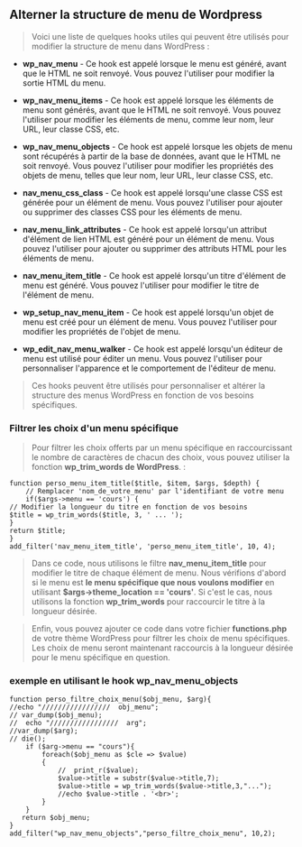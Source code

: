 ## Alterner la structure de menu de Wordpress

> Voici une liste de quelques hooks utiles qui peuvent être utilisés pour modifier la structure de menu dans WordPress :

- **wp_nav_menu** - Ce hook est appelé lorsque le menu est généré, avant que le HTML ne soit renvoyé. Vous pouvez l'utiliser pour modifier la sortie HTML du menu.

- **wp_nav_menu_items** - Ce hook est appelé lorsque les éléments de menu sont générés, avant que le HTML ne soit renvoyé. Vous pouvez l'utiliser pour modifier les éléments de menu, comme leur nom, leur URL, leur classe CSS, etc.

- **wp_nav_menu_objects** - Ce hook est appelé lorsque les objets de menu sont récupérés à partir de la base de données, avant que le HTML ne soit renvoyé. Vous pouvez l'utiliser pour modifier les propriétés des objets de menu, telles que leur nom, leur URL, leur classe CSS, etc.

- **nav_menu_css_class** - Ce hook est appelé lorsqu'une classe CSS est générée pour un élément de menu. Vous pouvez l'utiliser pour ajouter ou supprimer des classes CSS pour les éléments de menu.

- **nav_menu_link_attributes** - Ce hook est appelé lorsqu'un attribut d'élément de lien HTML est généré pour un élément de menu. Vous pouvez l'utiliser pour ajouter ou supprimer des attributs HTML pour les éléments de menu.

- **nav_menu_item_title** - Ce hook est appelé lorsqu'un titre d'élément de menu est généré. Vous pouvez l'utiliser pour modifier le titre de l'élément de menu.

- **wp_setup_nav_menu_item** - Ce hook est appelé lorsqu'un objet de menu est créé pour un élément de menu. Vous pouvez l'utiliser pour modifier les propriétés de l'objet de menu.

- **wp_edit_nav_menu_walker** - Ce hook est appelé lorsqu'un éditeur de menu est utilisé pour éditer un menu. Vous pouvez l'utiliser pour personnaliser l'apparence et le comportement de l'éditeur de menu.

> Ces hooks peuvent être utilisés pour personnaliser et altérer la structure des menus WordPress en fonction de vos besoins spécifiques.

### Filtrer les choix d'un menu spécifique

> Pour filtrer les choix offerts par un menu spécifique en raccourcissant le nombre de caractères de chacun des choix, vous pouvez utiliser la fonction **wp_trim_words de WordPress**. :

```
function perso_menu_item_title($title, $item, $args, $depth) {
    // Remplacer 'nom_de_votre_menu' par l'identifiant de votre menu
    if($args->menu == 'cours') {
// Modifier la longueur du titre en fonction de vos besoins
$title = wp_trim_words($title, 3, ' ... ');
}
return $title;
}
add_filter('nav_menu_item_title', 'perso_menu_item_title', 10, 4);
```

> Dans ce code, nous utilisons le filtre **nav_menu_item_title** pour modifier le titre de chaque élément de menu. Nous vérifions d'abord si le menu est **le menu spécifique que nous voulons modifier** en utilisant **$args->theme_location == 'cours'**. Si c'est le cas, nous utilisons la fonction **wp_trim_words** pour raccourcir le titre à la longueur désirée.

> Enfin, vous pouvez ajouter ce code dans votre fichier **functions.php** de votre thème WordPress pour filtrer les choix de menu spécifiques. Les choix de menu seront maintenant raccourcis à la longueur désirée pour le menu spécifique en question.

### exemple en utilisant le hook **wp_nav_menu_objects**

```
function perso_filtre_choix_menu($obj_menu, $arg){
//echo "/////////////////  obj_menu";
// var_dump($obj_menu);
//  echo "/////////////////  arg";
//var_dump($arg);
// die();
    if ($arg->menu == "cours"){
        foreach($obj_menu as $cle => $value)
        {
            //  print_r($value);
            $value->title = substr($value->title,7);
            $value->title = wp_trim_words($value->title,3,"...");
            //echo $value->title . '<br>';
        }
    }
   return $obj_menu;
}
add_filter("wp_nav_menu_objects","perso_filtre_choix_menu", 10,2);
```
